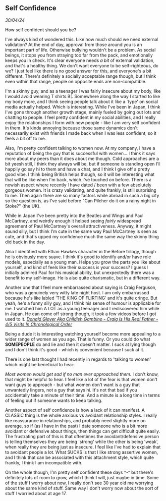 ## Self Confidence
*30/04/24*

How self confident should you be?

I've always kind of wondered this. Like how much should we need external
validation? At the end of day, approval from those around you is an
important part of life. Otherwise bullying wouldn't be a problem. As
social beings, it stops you from straying too far from the pack, and
emotionally keeps you in check. It's clear everyone needs *a bit* of
external validation, and that's a healthy thing. We don't want everyone
to be self-righteous, do we? I just feel like there is no good answer
for this, and everyone's a bit different. There's definitely a socially
acceptable range though, but I think even within that range, people on
opposite ends are non-compatible.

I'm a skinny guy, and as a teenager I was fairly insecure about my body,
like I would avoid wearing T shirts B(. Somewhere along the way I
started to like my body more, and I think seeing people talk about it
like a 'type' on social media actually helped. Which is interesting.
While I've been in Japan, I think I've gone through another growth
stage, mainly fueled by going out lots and chatting to people. I feel
pretty confident in my social abilities, and I really enjoy the
relationships I form with new people - like I am very self confident in
them. It's kinda annoying because those same dynamics don't necessarily
exist with friends I made back when I was less confident, so it feels a
bit off to me.

Also, I'm pretty confident talking to women now. At my company, I have a
reputation of being the guy that is successful with women... I think it
says more about my peers than it does about me though. Cold approaches
are a bit yeesh still, I think they always will be, but if someone is
standing open I'll happily go say hi to them and have a chat, and I
think I give off a pretty good vibe. I think being British helps though,
so it will be interesting what that will be like when I'm back, which
I've touched on before. There is a newish aspect where recently I have
dated / been with a few absolutely gorgeous women. It is crazy
validating, and quite frankly, is still surprising to me. Then again
there are so many factors while abroad in such a big city so the
question is, as I've said before "Can Pilcher do it on a rainy night in
Stoke?" (the UK).

While in Japan I've been pretty into the Beatles and Wings and Paul
McCartney, and weirdly enough it helped seeing *fairly* widespread
agreement of Paul McCartney's overall attractiveness. Anyway, it might
sound silly, but I think I'm cute in the same way Paul McCartney is seen
as cute, and that's upped my confidence much the same way the skinny
thing did back in the day.

Also I identified with Ethan Hawkes character in the Before trilogy,
though he is obviously more suave. I think it\'s good to identify and/or
have role models, especially as a young man. Helps you grow the parts
you like about yourself, and kind of feels like their success is your
success? I guess I initially admired Paul for his musical ability, but
unexpectedly there was a benefit to my self-image. He is also quite
charismatic, but in a different way.

Another one that I feel more embarrassed about saying is Craig Ferguson,
who was a genuinely very witty late night host. I am only embarrassed
because he's like labled 'THE KING OF FLIRTING' and it\'s quite cringe.
But yeah, he's a funny silly guy, and I think his sense of humour is
applicable for me. I watched him A LOT as a young teenager and I
rediscovered him while in Japan. He can come off strong though, it took
a few videos before I got used to it. *[Donald Glover Aka Childish
Gambino - Craig Is His Real Father - 4/5 Visits In Chronological
Order](https://www.youtube.com/watch?v=zktNvZM7MTA)*

Being a dude it is interesting watching yourself become more appealing
to a wider range of women as you age. That is funny. Or you could do
what **SOMEPEOPLE** do and lie and then it doesn't matter. I suck at
lying though and I don't think it\'s good - which is convenient because
I suck at it.

There is one last thought I had recently in regards to 'talking to
women' which might be beneficial to hear:

*Most women would get sad if no man ever approached them.* I don't know,
that might be helpful to hear. I feel like a lot of the fear is that
women don't want guys to approach - but what women don't want is a guy
that unwantedly lingers, not a guy that says hi. It's not that bad if
you accidentally take a minute of their time. And a minute is a long
time in terms of feeling out if someone wants to keep talking.

Another aspect of self confidence is how a lack of it can manifest. A
CLASSIC thing is the whole anxious vs avoidant relationship styles. I
really like reassurance in relationships, and probably need slightly
more on average, so if (as I have in the past) I date someone who is a
bit more avoidant or defensive about things, then things can get
difficult quite easily. The frustrating part of this is that oftentimes
the avoidant/defensive person is telling themselves they are being
'strong' while the other is being 'weak', when really they are being
just as insecure. I feel like I've had to explain that to avoidant
people a lot. What SUCKS is that I like strong assertive women, and I
think that can be associated with this attachment style, which quite
frankly, I think I am incompatible with.

On the whole though, I'm pretty self confident these days \^-\^ but
there's definitely lots of room to grow, which I think I will, just
maybe in time. Some of the stuff I worry about now, I really don't see
30 year old me worrying about the same kind of stuff. Same way I don't
worry now about the sort of stuff I worried about at age 17.
